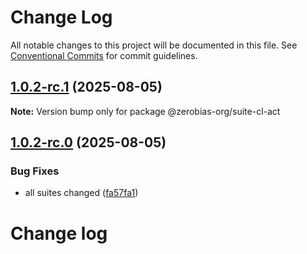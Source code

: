 # Change Log

All notable changes to this project will be documented in this file.
See [Conventional Commits](https://conventionalcommits.org) for commit guidelines.

## [1.0.2-rc.1](https://github.com/zerobias-org/suite/compare/@zerobias-org/suite-cl-act@1.0.2-rc.0...@zerobias-org/suite-cl-act@1.0.2-rc.1) (2025-08-05)

**Note:** Version bump only for package @zerobias-org/suite-cl-act





## [1.0.2-rc.0](https://github.com/zerobias-org/suite/compare/@zerobias-org/suite-cl-act@1.0.1...@zerobias-org/suite-cl-act@1.0.2-rc.0) (2025-08-05)


### Bug Fixes

* all suites changed ([fa57fa1](https://github.com/zerobias-org/suite/commit/fa57fa1af7628003297df46b2d7740fe95bd2666))





# Change log
